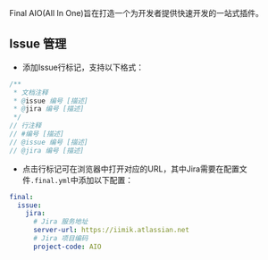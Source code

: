 Final AIO(All In One)旨在打造一个为开发者提供快速开发的一站式插件。

## Issue 管理

- 添加Issue行标记，支持以下格式：
```java
/**
 * 文档注释
 * @issue 编号 [描述]
 * @jira 编号 [描述]
 */
// 行注释
// #编号 [描述]
// @issue 编号 [描述]
// @jira 编号 [描述]
```
- 点击行标记可在浏览器中打开对应的URL，其中Jira需要在配置文件`.final.yml`中添加以下配置：
```yaml
final:
  issue:
    jira:
      # Jira 服务地址
      server-url: https://iimik.atlassian.net
      # Jira 项目编码
      project-code: AIO
```
